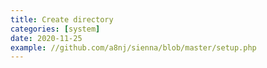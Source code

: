 ```yaml
---
title: Create directory
categories: [system]
date: 2020-11-25
example: //github.com/a8nj/sienna/blob/master/setup.php
---
```

